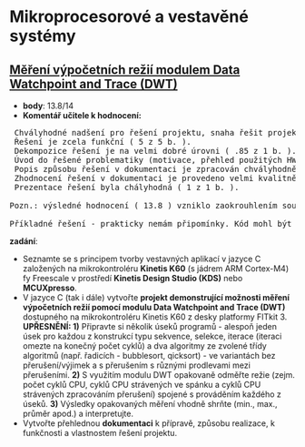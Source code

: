 
# Mikroprocesorové a vestavěné systémy

## [ Měření výpočetních režií modulem Data Watchpoint and Trace (DWT)](https://github.com/miricinka/VUT_FIT/tree/master/IZV/projekt_1_cast)
* **body**: 13.8/14
* **Komentář učitele k hodnocení:**  
 <pre>
 Chvályhodné nadšení pro řešení projektu, snaha řešit projekt včas, kvalitně a/nebo nad rámec vymezený zadáním ( 1 z 1 b. ).
 Řešení je zcela funkční ( 5 z 5 b. ). 
 Dekompozice řešení je na velmi dobré úrovni ( .85 z 1 b. ). Způsob řešení je zcela pochopitelný a čitelný ( 1 z 1 b. ). Uživatelská přívětivost řešení je na vysoké úrovni ( 1 z 1 b. ). 
 Úvod do řešené problematiky (motivace, přehled použitých HW/SW prostředků (moduly a jejich registry, knihovny a jejich API atp.), s tématem/řešením souvisejících principů, metod atd.) v dokumentaci je zpracován chvályhodně ( 1 z 1 b. ). 
 Popis způsobu řešení v dokumentaci je zpracován chvályhodně ( 2 z 2 b. ). 
 Zhodnocení řešení v dokumentaci je provedeno velmi kvalitně ( .9 z 1 b. ). 
 Prezentace řešení byla chályhodná ( 1 z 1 b. ).  
  
Pozn.: výsledné hodnocení ( 13.8 ) vzniklo zaokrouhlením součtu dílčích, výše uvedených, bodových hodnocení (výsledný součet je 13.75), násobeným ohodnocením míry funkčnosti řešení (míra je K1 + K2 * 5 / 5 [kde K1=0.25, K2=0.75 jsou konstanty hodnoticího algoritmu] = 1).  
  
Příkladné řešení - prakticky nemám připomínky. Kód mohl být lépe dekomponován, např. v main().
</pre>
**zadání**:
-   Seznamte se s principem tvorby vestavných aplikací v jazyce C založených na mikrokontroléru  **Kinetis K60** (s jádrem ARM Cortex-M4) fy Freescale v prostředí  **Kinetis Design Studio (KDS)** nebo **MCUXpresso**.
-   V jazyce C (tak i dále) vytvořte  **projekt demonstrující možnosti měření výpočetních režií pomocí modulu Data Watchpoint and Trace (DWT)**  dostupného na mikrokontroléru Kinetis K60 z desky platformy FITkit 3.  **UPŘESNĚNÍ: 1)** Připravte si několik úseků programů - alespoň jeden úsek pro každou z konstrukcí typu sekvence, selekce, iterace (iteraci omezte na konečný počet cyklů) a dva algoritmy ze zvolené třídy algoritmů (např. řadicích - bubblesort, qicksort) - ve variantách bez přerušení/výjimek a s přerušením s různými prodlevami mezi přerušeními.  **2)** S využitím modulu DWT opakovaně odměřte režie (zejm. počet cyklů CPU, cyklů CPU strávených ve spánku a cyklů CPU strávených zpracováním přerušení) spojené s prováděním každého z úseků.  **3)** Výsledky opakovaných měření vhodně shrňte (min., max., průměr apod.) a interpretujte.
-   Vytvořte přehlednou **dokumentaci** k přípravě, způsobu realizace, k funkčnosti a vlastnostem řešení projektu.
